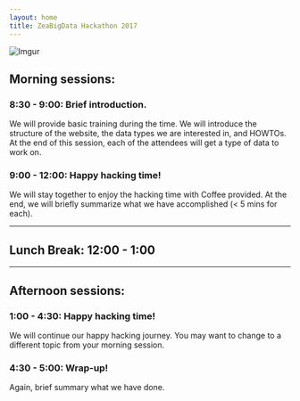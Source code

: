 ```yaml
---
layout: home
title: ZeaBigData Hackathon 2017
---
```


![Imgur](http://i.imgur.com/MXFmM3C.png)



## Morning sessions:
### 8:30 - 9:00: Brief introduction.
We will provide basic training during the time. We will introduce the structure of the website, the data types we are interested in, and HOWTOs. At the end of this session, each of the attendees will get a type of data to work on.

### 9:00 - 12:00: Happy hacking time!
We will stay together to enjoy the hacking time with Coffee provided. At the end, we will briefly summarize what we have accomplished (< 5 mins for each).

------------------

## Lunch Break: 12:00 - 1:00

-------------

## Afternoon sessions:
### 1:00 - 4:30: Happy hacking time!
We will continue our happy hacking journey. You may want to change to a different topic from your morning session.

### 4:30 - 5:00: Wrap-up!
Again, brief summary what we have done.
